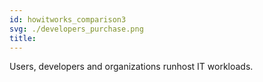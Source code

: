 ```yaml
---
id: howitworks_comparison3
svg: ./developers_purchase.png
title: 
---
```


Users, developers and organizations runhost IT workloads.
